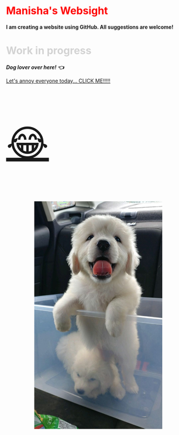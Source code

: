 
<head>
  <h1 style = "color:Red;"> Manisha's Websight</h1>
</head>

<body>
   <b> I am creating a website using GitHub. All suggestions are welcome!</b>
   <h1 style="color:LightGrey;"> Work in progress </h1>
  <p><i><strong> Dog lover over here! &#128072;</strong></i></p> 
   <a href="https://github.com/aryalm1/Website/blob/main/453487B2-CDB4-4F93-9B08-21BE00AA3471_1_105_c.jpeg?raw=true">Let's annoy everyone today... CLICK ME!!!!!<p style="font-size:100px"> &#128514;</p></a>
   <p align="center">
  
  <img src="https://github.com/aryalm1/Website/blob/main/img-allo.jpeg?raw=true" width="350" alt="Hoddu">
</p>
 
</body>


